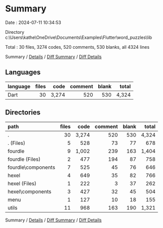 # Summary

Date : 2024-07-11 10:34:53

Directory c:\\Users\\kathe\\OneDrive\\Documents\\Examples\\Flutter\\word_puzzles\\lib

Total : 30 files,  3274 codes, 520 comments, 530 blanks, all 4324 lines

Summary / [Details](details.md) / [Diff Summary](diff.md) / [Diff Details](diff-details.md)

## Languages
| language | files | code | comment | blank | total |
| :--- | ---: | ---: | ---: | ---: | ---: |
| Dart | 30 | 3,274 | 520 | 530 | 4,324 |

## Directories
| path | files | code | comment | blank | total |
| :--- | ---: | ---: | ---: | ---: | ---: |
| . | 30 | 3,274 | 520 | 530 | 4,324 |
| . (Files) | 5 | 528 | 73 | 77 | 678 |
| fourdle | 9 | 1,002 | 239 | 163 | 1,404 |
| fourdle (Files) | 2 | 477 | 194 | 87 | 758 |
| fourdle\\components | 7 | 525 | 45 | 76 | 646 |
| hexel | 4 | 649 | 35 | 82 | 766 |
| hexel (Files) | 1 | 222 | 3 | 37 | 262 |
| hexel\\components | 3 | 427 | 32 | 45 | 504 |
| menu | 1 | 127 | 10 | 18 | 155 |
| utils | 11 | 968 | 163 | 190 | 1,321 |

Summary / [Details](details.md) / [Diff Summary](diff.md) / [Diff Details](diff-details.md)